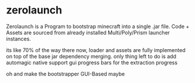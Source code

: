 # zerolaunch
Zerolaunch is a Program to bootstrap minecraft into a single .jar file.
Code + Assets are sourced from already installed Multi/Poly/Prism launcher instances.

its like 70% of the way there now, loader and assets are fully implemented on top of the base jar dependency merging.
only thing left to do is add automagic native support gui progress bars for the extraction progress


oh and make the bootstrapper GUI-Based maybe